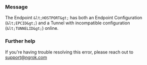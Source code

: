 
### Message
The Endpoint `&lt;HOSTPORT&gt;` has both an Endpoint Configuration (`&lt;EPCID&gt;`) and a Tunnel with incompatible configuration (`&lt;TUNNELID&gt;`) online.

### Further help
If you're having trouble resolving this error, please reach out to [support@ngrok.com](mailto:support@ngrok.com?subject=Help%20with%20ERR_NGROK_6018)

